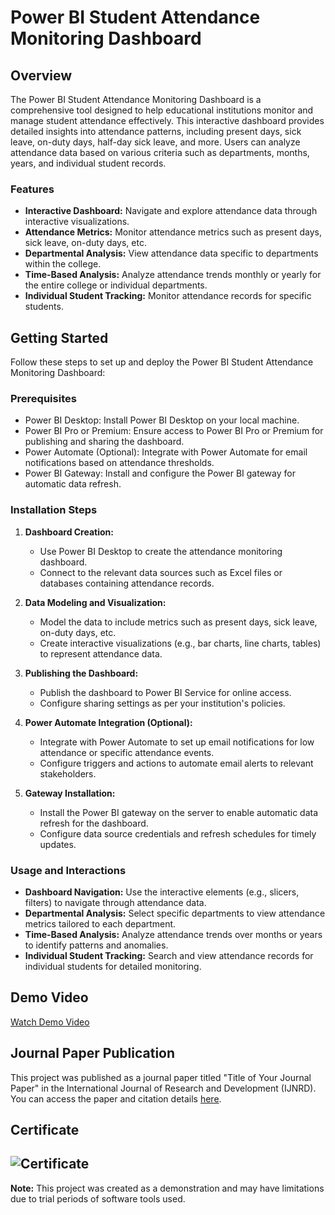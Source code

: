 # Power BI Student Attendance Monitoring Dashboard

## Overview
The Power BI Student Attendance Monitoring Dashboard is a comprehensive tool designed to help educational institutions monitor and manage student attendance effectively. This interactive dashboard provides detailed insights into attendance patterns, including present days, sick leave, on-duty days, half-day sick leave, and more. Users can analyze attendance data based on various criteria such as departments, months, years, and individual student records.

### Features
- **Interactive Dashboard:** Navigate and explore attendance data through interactive visualizations.
- **Attendance Metrics:** Monitor attendance metrics such as present days, sick leave, on-duty days, etc.
- **Departmental Analysis:** View attendance data specific to departments within the college.
- **Time-Based Analysis:** Analyze attendance trends monthly or yearly for the entire college or individual departments.
- **Individual Student Tracking:** Monitor attendance records for specific students.

## Getting Started
Follow these steps to set up and deploy the Power BI Student Attendance Monitoring Dashboard:

### Prerequisites
- Power BI Desktop: Install Power BI Desktop on your local machine.
- Power BI Pro or Premium: Ensure access to Power BI Pro or Premium for publishing and sharing the dashboard.
- Power Automate (Optional): Integrate with Power Automate for email notifications based on attendance thresholds.
- Power BI Gateway: Install and configure the Power BI gateway for automatic data refresh.

### Installation Steps
1. **Dashboard Creation:**
   - Use Power BI Desktop to create the attendance monitoring dashboard.
   - Connect to the relevant data sources such as Excel files or databases containing attendance records.

2. **Data Modeling and Visualization:**
   - Model the data to include metrics such as present days, sick leave, on-duty days, etc.
   - Create interactive visualizations (e.g., bar charts, line charts, tables) to represent attendance data.

3. **Publishing the Dashboard:**
   - Publish the dashboard to Power BI Service for online access.
   - Configure sharing settings as per your institution's policies.

4. **Power Automate Integration (Optional):**
   - Integrate with Power Automate to set up email notifications for low attendance or specific attendance events.
   - Configure triggers and actions to automate email alerts to relevant stakeholders.

5. **Gateway Installation:**
   - Install the Power BI gateway on the server to enable automatic data refresh for the dashboard.
   - Configure data source credentials and refresh schedules for timely updates.

### Usage and Interactions
- **Dashboard Navigation:** Use the interactive elements (e.g., slicers, filters) to navigate through attendance data.
- **Departmental Analysis:** Select specific departments to view attendance metrics tailored to each department.
- **Time-Based Analysis:** Analyze attendance trends over months or years to identify patterns and anomalies.
- **Individual Student Tracking:** Search and view attendance records for individual students for detailed monitoring.

## Demo Video
[Watch Demo Video](https://youtu.be/mvg-57ZiJJY)

## Journal Paper Publication
This project was published as a journal paper titled "Title of Your Journal Paper" in the International Journal of Research and Development (IJNRD). You can access the paper and citation details [here](https://example.com/your-journal-paper).

## Certificate
![Certificate](certificate.jpg)
---

**Note:** This project was created as a demonstration and may have limitations due to trial periods of software tools used.
